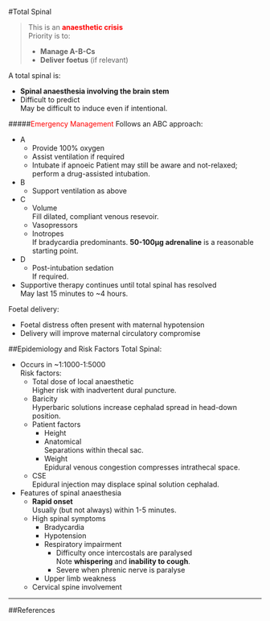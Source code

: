 #Total Spinal

> This is an <span style="color:red">**anaesthetic crisis**</span>  
> Priority is to:
>* **Manage A-B-Cs**
>* **Deliver foetus** (if relevant)

A total spinal is:
* **Spinal anaesthesia involving **the** brain stem**
* Difficult to predict  
May be difficult to induce even if intentional.


#####<span style="color:red">Emergency Management</span>
Follows an ABC approach:
* A
	* Provide 100% oxygen
	* Assist ventilation if required
	* Intubate if apnoeic 
	Patient may still be aware and not-relaxed; perform a drug-assisted intubation.
* B
	* Support ventilation as above
* C
	* Volume  
	Fill dilated, compliant venous resevoir.
	* Vasopressors  
	* Inotropes  
	If bradycardia predominants. **50-100µg adrenaline** is a reasonable starting point.
* D
	* Post-intubation sedation  
	If required.
* Supportive therapy continues until total spinal has resolved  
May last 15 minutes to ~4 hours.


Foetal delivery:
* Foetal distress often present with maternal hypotension
* Delivery will improve maternal circulatory compromise


##Epidemiology and Risk Factors
Total Spinal:
* Occurs in ~1:1000-1:5000  
Risk factors:
	* Total dose of local anaesthetic  
	Higher risk with inadvertent dural puncture.
	* Baricity  
	Hyperbaric solutions increase cephalad spread in head-down position.
	* Patient factors
		* Height
		* Anatomical  
		Separations within thecal sac.
		* Weight  
		Epidural venous congestion compresses intrathecal space.
	* CSE  
	Epidural injection may displace spinal solution cephalad.
* Features of spinal anaesthesia
	* **Rapid onset**  
	Usually (but not always) within 1-5 minutes.
	* High spinal symptoms
		* Bradycardia
		* Hypotension
		* Respiratory impairment
			* Difficulty once intercostals are paralysed  
			Note **whispering** and **inability to cough**.
			* Severe when phrenic nerve is paralyse  
		* Upper limb weakness
	* Cervical spine involvement


---

##References

